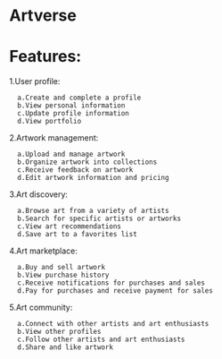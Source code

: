 # Artverse


# Features:

1.User profile:

      a.Create and complete a profile 
      b.View personal information 
      c.Update profile information
      d.View portfolio


2.Artwork management:

      a.Upload and manage artwork 
      b.Organize artwork into collections
      c.Receive feedback on artwork 
      d.Edit artwork information and pricing


3.Art discovery:

      a.Browse art from a variety of artists 
      b.Search for specific artists or artworks 
      c.View art recommendations 
      d.Save art to a favorites list 

4.Art marketplace:

      a.Buy and sell artwork 
      b.View purchase history 
      c.Receive notifications for purchases and sales 
      d.Pay for purchases and receive payment for sales 


5.Art community:

      a.Connect with other artists and art enthusiasts 
      b.View other profiles
      c.Follow other artists and art enthusiasts 
      d.Share and like artwork

